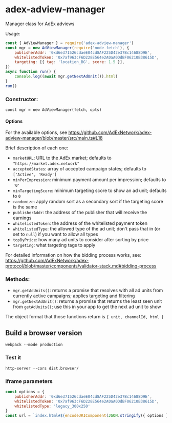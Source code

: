 # adex-adview-manager

Manager class for AdEx adviews

Usage:

```javascript
const { AdViewManager } = require('adex-adview-manager')
const mgr = new AdViewManager(require('node-fetch'), {
	publisherAddr: '0xd6e371526cdaeE04cd8AF225D42e37Bc14688D9E',
	whitelistedToken: '0x7af963cF6D228E564e2A0aA0DdBF06210B38615D',
	targeting: [{ tag: 'location_BG', score: 1.5 }],
})
async function run() {
	console.log((await mgr.getNextAdUnit()).html)
}
run()
```

### Constructor:

`const mgr = new AdViewManager(fetch, opts)`

#### Options

For the available options, see https://github.com/AdExNetwork/adex-adview-manager/blob/master/src/main.ts#L18

Brief description of each one:

* `marketURL`: URL to the AdEx market; defaults to `"https://market.adex.network"`
* `acceptedStates`: array of accepted campaign states; defaults to `['Active', 'Ready']`
* `minPerImpression`: minimum payment amount per impression; defaults to `'0'`
* `minTargetingScore`: minimum targeting score to show an ad unit; defaults to `0`
* `randomize`: apply random sort as a secondary sort if the targeting score is the same
* `publisherAddr`: the address of the publisher that will receive the earnings
* `whitelistedToken`: the address of the whitelisted payment token
* `whitelistedType`: the allowed type of the ad unit; don't pass that in (or set to `null`) if you want to allow all types
* `topByPrice`: how many ad units to consider after sorting by price
* `targeting`: what targeting tags to apply

For detailed information on how the bidding process works, see: https://github.com/AdExNetwork/adex-protocol/blob/master/components/validator-stack.md#bidding-process

### Methods:

* `mgr.getAdUnits()`: returns a promise that resolves with all ad units from currently active campaigns; applies targeting and filtering
* `mgr.getNextAdUnit()`: returns a promise that returns the least seen unit from `getAdUnits()`; use this in your app to get the next ad unit to show

The object format that those functions return is `{ unit, channelId, html }`



## Build a browser version

```
webpack --mode production
```

### Test it

```
http-server --cors dist.browser/
```

### iframe parameters

```javascript
const options = {
	publisherAddr: '0xd6e371526cdaeE04cd8AF225D42e37Bc14688D9E',
	whitelistedToken: '0x7af963cF6D228E564e2A0aA0DdBF06210B38615D',
	whitelistedType: 'legacy_300x250'
}
const url = `index.html#${encodeURIComponent(JSON.stringify({ options }))}`
```
